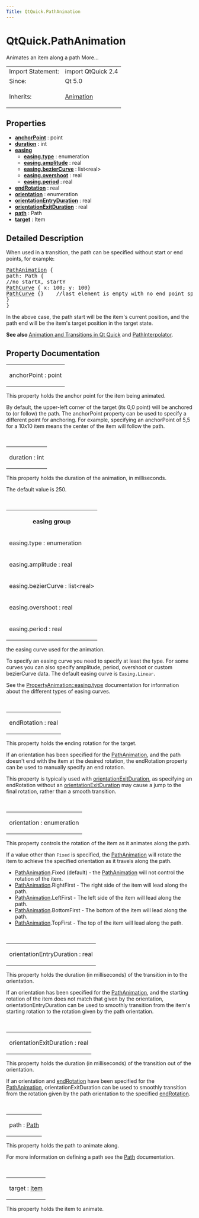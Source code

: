 ```yaml
---
Title: QtQuick.PathAnimation
---
```


# QtQuick.PathAnimation

<span class="subtitle"></span>
<!-- $$$PathAnimation-brief -->
<p>Animates an item along a path More...</p>
<!-- @@@PathAnimation -->
<table class="alignedsummary">
<tr><td class="memItemLeft rightAlign topAlign"> Import Statement:</td><td class="memItemRight bottomAlign"> import QtQuick 2.4</td></tr><tr><td class="memItemLeft rightAlign topAlign"> Since:</td><td class="memItemRight bottomAlign">  Qt 5.0</td></tr><tr><td class="memItemLeft rightAlign topAlign"> Inherits:</td><td class="memItemRight bottomAlign"> <p><a href="QtQuick.Animation.md">Animation</a></p>
</td></tr></table><ul>
</ul>
<h2 id="properties">Properties</h2>
<ul>
<li class="fn"><b><b><a href="#anchorPoint-prop">anchorPoint</a></b></b> : point</li>
<li class="fn"><b><b><a href="#duration-prop">duration</a></b></b> : int</li>
<li class="fn"><b><b><a href="#easing-prop">easing</a></b></b><ul>
<li class="fn"><b><b><a href="#easing.type-prop">easing.type</a></b></b> : enumeration</li>
<li class="fn"><b><b><a href="#easing.amplitude-prop">easing.amplitude</a></b></b> : real</li>
<li class="fn"><b><b><a href="#easing.bezierCurve-prop">easing.bezierCurve</a></b></b> : list&lt;real&gt;</li>
<li class="fn"><b><b><a href="#easing.overshoot-prop">easing.overshoot</a></b></b> : real</li>
<li class="fn"><b><b><a href="#easing.period-prop">easing.period</a></b></b> : real</li>
</ul>
</li>
<li class="fn"><b><b><a href="#endRotation-prop">endRotation</a></b></b> : real</li>
<li class="fn"><b><b><a href="#orientation-prop">orientation</a></b></b> : enumeration</li>
<li class="fn"><b><b><a href="#orientationEntryDuration-prop">orientationEntryDuration</a></b></b> : real</li>
<li class="fn"><b><b><a href="#orientationExitDuration-prop">orientationExitDuration</a></b></b> : real</li>
<li class="fn"><b><b><a href="#path-prop">path</a></b></b> : Path</li>
<li class="fn"><b><b><a href="#target-prop">target</a></b></b> : Item</li>
</ul>
<!-- $$$PathAnimation-description -->
<h2 id="details">Detailed Description</h2>
</p>
<p>When used in a transition, the path can be specified without start or end points, for example:</p>
<pre class="qml"><span class="type"><a href="index.html">PathAnimation</a></span> {
<span class="name">path</span>: <span class="name">Path</span> {
<span class="comment">//no startX, startY</span>
<span class="type"><a href="QtQuick.PathCurve.md">PathCurve</a></span> { <span class="name">x</span>: <span class="number">100</span>; <span class="name">y</span>: <span class="number">100</span>}
<span class="type"><a href="QtQuick.PathCurve.md">PathCurve</a></span> {}    <span class="comment">//last element is empty with no end point specified</span>
}
}</pre>
<p>In the above case, the path start will be the item's current position, and the path end will be the item's target position in the target state.</p>
<p><b>See also </b><a href="QtQuick.qtquick-statesanimations-animations.md">Animation and Transitions in Qt Quick</a> and <a href="https://developer.ubuntu.comapps/qml/sdk-15.04/QtQuick.animation/#pathinterpolator">PathInterpolator</a>.</p>
<!-- @@@PathAnimation -->
<h2>Property Documentation</h2>
<!-- $$$anchorPoint -->
<table class="qmlname"><tr valign="top" id="anchorPoint-prop"><td class="tblQmlPropNode"><p><span class="name">anchorPoint</span> : <span class="type">point</span></p></td></tr></table><p>This property holds the anchor point for the item being animated.</p>
<p>By default, the upper-left corner of the target (its 0,0 point) will be anchored to (or follow) the path. The anchorPoint property can be used to specify a different point for anchoring. For example, specifying an anchorPoint of 5,5 for a 10x10 item means the center of the item will follow the path.</p>
<!-- @@@anchorPoint -->
<br/>
<!-- $$$duration -->
<table class="qmlname"><tr valign="top" id="duration-prop"><td class="tblQmlPropNode"><p><span class="name">duration</span> : <span class="type">int</span></p></td></tr></table><p>This property holds the duration of the animation, in milliseconds.</p>
<p>The default value is 250.</p>
<!-- @@@duration -->
<br/>
<!-- $$$easing -->
<table class="qmlname"><tr valign="top" id="easing-prop"><th class="centerAlign"><p><b>easing group</b></p></th></tr><tr valign="top" id="easing.type-prop"><td class="tblQmlPropNode"><p><span class="name">easing.type</span> : <span class="type">enumeration</span></p></td></tr><tr valign="top" id="easing.amplitude-prop"><td class="tblQmlPropNode"><p><span class="name">easing.amplitude</span> : <span class="type">real</span></p></td></tr><tr valign="top" id="easing.bezierCurve-prop"><td class="tblQmlPropNode"><p><span class="name">easing.bezierCurve</span> : <span class="type">list</span>&lt;<span class="type">real</span>&gt;</p></td></tr><tr valign="top" id="easing.overshoot-prop"><td class="tblQmlPropNode"><p><span class="name">easing.overshoot</span> : <span class="type">real</span></p></td></tr><tr valign="top" id="easing.period-prop"><td class="tblQmlPropNode"><p><span class="name">easing.period</span> : <span class="type">real</span></p></td></tr></table><p>the easing curve used for the animation.</p>
<p>To specify an easing curve you need to specify at least the type. For some curves you can also specify amplitude, period, overshoot or custom bezierCurve data. The default easing curve is <code>Easing.Linear</code>.</p>
<p>See the <a href="QtQuick.PropertyAnimation.md#easing.type-prop">PropertyAnimation::easing.type</a> documentation for information about the different types of easing curves.</p>
<!-- @@@easing -->
<br/>
<!-- $$$endRotation -->
<table class="qmlname"><tr valign="top" id="endRotation-prop"><td class="tblQmlPropNode"><p><span class="name">endRotation</span> : <span class="type">real</span></p></td></tr></table><p>This property holds the ending rotation for the target.</p>
<p>If an orientation has been specified for the <a href="https://developer.ubuntu.comapps/qml/sdk-15.04/QtQuick.animation/#pathanimation">PathAnimation</a>, and the path doesn't end with the item at the desired rotation, the endRotation property can be used to manually specify an end rotation.</p>
<p>This property is typically used with <a href="#orientationExitDuration-prop">orientationExitDuration</a>, as specifying an endRotation without an <a href="#orientationExitDuration-prop">orientationExitDuration</a> may cause a jump to the final rotation, rather than a smooth transition.</p>
<!-- @@@endRotation -->
<br/>
<!-- $$$orientation -->
<table class="qmlname"><tr valign="top" id="orientation-prop"><td class="tblQmlPropNode"><p><span class="name">orientation</span> : <span class="type">enumeration</span></p></td></tr></table><p>This property controls the rotation of the item as it animates along the path.</p>
<p>If a value other than <code>Fixed</code> is specified, the <a href="https://developer.ubuntu.comapps/qml/sdk-15.04/QtQuick.animation/#pathanimation">PathAnimation</a> will rotate the item to achieve the specified orientation as it travels along the path.</p>
<ul>
<li><a href="https://developer.ubuntu.comapps/qml/sdk-15.04/QtQuick.animation/#pathanimation">PathAnimation</a>.Fixed (default) - the <a href="https://developer.ubuntu.comapps/qml/sdk-15.04/QtQuick.animation/#pathanimation">PathAnimation</a> will not control the rotation of the item.</li>
<li><a href="https://developer.ubuntu.comapps/qml/sdk-15.04/QtQuick.animation/#pathanimation">PathAnimation</a>.RightFirst - The right side of the item will lead along the path.</li>
<li><a href="https://developer.ubuntu.comapps/qml/sdk-15.04/QtQuick.animation/#pathanimation">PathAnimation</a>.LeftFirst - The left side of the item will lead along the path.</li>
<li><a href="https://developer.ubuntu.comapps/qml/sdk-15.04/QtQuick.animation/#pathanimation">PathAnimation</a>.BottomFirst - The bottom of the item will lead along the path.</li>
<li><a href="https://developer.ubuntu.comapps/qml/sdk-15.04/QtQuick.animation/#pathanimation">PathAnimation</a>.TopFirst - The top of the item will lead along the path.</li>
</ul>
<!-- @@@orientation -->
<br/>
<!-- $$$orientationEntryDuration -->
<table class="qmlname"><tr valign="top" id="orientationEntryDuration-prop"><td class="tblQmlPropNode"><p><span class="name">orientationEntryDuration</span> : <span class="type">real</span></p></td></tr></table><p>This property holds the duration (in milliseconds) of the transition in to the orientation.</p>
<p>If an orientation has been specified for the <a href="https://developer.ubuntu.comapps/qml/sdk-15.04/QtQuick.animation/#pathanimation">PathAnimation</a>, and the starting rotation of the item does not match that given by the orientation, orientationEntryDuration can be used to smoothly transition from the item's starting rotation to the rotation given by the path orientation.</p>
<!-- @@@orientationEntryDuration -->
<br/>
<!-- $$$orientationExitDuration -->
<table class="qmlname"><tr valign="top" id="orientationExitDuration-prop"><td class="tblQmlPropNode"><p><span class="name">orientationExitDuration</span> : <span class="type">real</span></p></td></tr></table><p>This property holds the duration (in milliseconds) of the transition out of the orientation.</p>
<p>If an orientation and <a href="#endRotation-prop">endRotation</a> have been specified for the <a href="https://developer.ubuntu.comapps/qml/sdk-15.04/QtQuick.animation/#pathanimation">PathAnimation</a>, orientationExitDuration can be used to smoothly transition from the rotation given by the path orientation to the specified <a href="#endRotation-prop">endRotation</a>.</p>
<!-- @@@orientationExitDuration -->
<br/>
<!-- $$$path -->
<table class="qmlname"><tr valign="top" id="path-prop"><td class="tblQmlPropNode"><p><span class="name">path</span> : <span class="type"><a href="QtQuick.Path.md">Path</a></span></p></td></tr></table><p>This property holds the path to animate along.</p>
<p>For more information on defining a path see the <a href="QtQuick.Path.md">Path</a> documentation.</p>
<!-- @@@path -->
<br/>
<!-- $$$target -->
<table class="qmlname"><tr valign="top" id="target-prop"><td class="tblQmlPropNode"><p><span class="name">target</span> : <span class="type"><a href="QtQuick.Item.md">Item</a></span></p></td></tr></table><p>This property holds the item to animate.</p>
<!-- @@@target -->
<br/>
